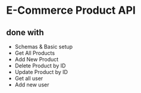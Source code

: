 # E-Commerce Product API

## done with

- Schemas & Basic setup
- Get All Products
- Add New Product
- Delete Product by ID
- Update Product by ID
- Get all user
- Add new user
